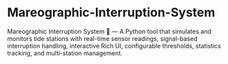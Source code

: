 # Mareographic-Interruption-System
Mareographic Interruption System 🌊 — A Python tool that simulates and monitors tide stations with real-time sensor readings, signal-based interruption handling, interactive Rich UI, configurable thresholds, statistics tracking, and multi-station management.
